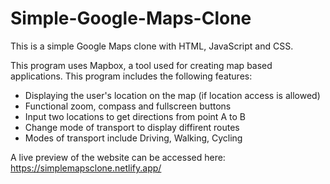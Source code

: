 # Simple-Google-Maps-Clone

This is a simple Google Maps clone with HTML, JavaScript and CSS.

This program uses Mapbox, a tool used for creating map based applications. This
program includes the following features:
- Displaying the user's location on the map (if location access is allowed)
- Functional zoom, compass and fullscreen buttons
- Input two locations to get directions from point A to B
- Change mode of transport to display diffirent routes
- Modes of transport include Driving, Walking, Cycling

A live preview of the website can be accessed here:
https://simplemapsclone.netlify.app/
